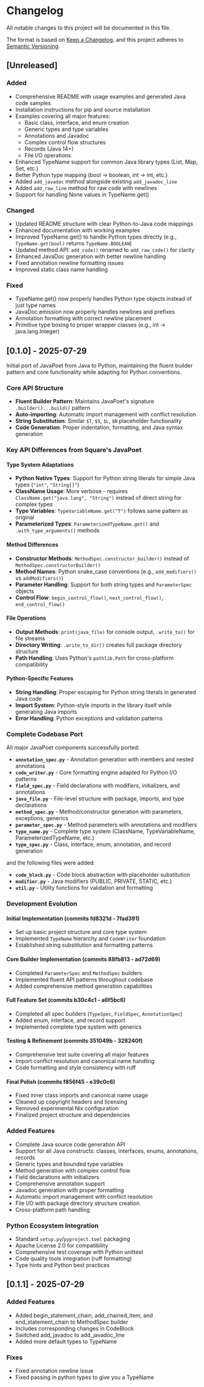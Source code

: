 # Changelog

All notable changes to this project will be documented in this file.

The format is based on [Keep a Changelog](https://keepachangelog.com/en/1.0.0/),
and this project adheres to [Semantic Versioning](https://semver.org/spec/v2.0.0.html).

## [Unreleased]

### Added
- Comprehensive README with usage examples and generated Java code samples
- Installation instructions for pip and source installation
- Examples covering all major features:
  - Basic class, interface, and enum creation
  - Generic types and type variables
  - Annotations and Javadoc
  - Complex control flow structures
  - Records (Java 14+)
  - File I/O operations
- Enhanced TypeName support for common Java library types (List, Map, Set, etc.)
- Better Python type mapping (bool -> boolean, int -> int, etc.)
- Added `add_javadoc` method alongside existing `add_javadoc_line`
- Added `add_raw_line` method for raw code with newlines
- Support for handling None values in TypeName.get()

### Changed
- Updated README structure with clear Python-to-Java code mappings
- Enhanced documentation with working examples
- Improved TypeName.get() to handle Python types directly (e.g., `TypeName.get(bool)` returns `TypeName.BOOLEAN`)
- Updated method API: `add_code()` renamed to `add_raw_code()` for clarity
- Enhanced JavaDoc generation with better newline handling
- Fixed annotation newline formatting issues
- Improved static class name handling

### Fixed
- TypeName.get() now properly handles Python type objects instead of just type names
- JavaDoc emission now properly handles newlines and prefixes
- Annotation formatting with correct newline placement
- Primitive type boxing to proper wrapper classes (e.g., int -> java.lang.Integer)

## [0.1.0] - 2025-07-29

Initial port of JavaPoet from Java to Python, maintaining the fluent builder pattern and core functionality while adapting for Python conventions.

### Core API Structure
- **Fluent Builder Pattern**: Maintains JavaPoet's signature `.builder()...build()` pattern
- **Auto-importing**: Automatic import management with conflict resolution
- **String Substitution**: Similar `$T`, `$S`, `$L`, `$N` placeholder functionality
- **Code Generation**: Proper indentation, formatting, and Java syntax generation

### Key API Differences from Square's JavaPoet

#### Type System Adaptations
- **Python Native Types**: Support for Python string literals for simple Java types (`"int"`, `"String[]"`)
- **ClassName Usage**: More verbose - requires `ClassName.get("java.lang", "String")` instead of direct string for complex types
- **Type Variables**: `TypeVariableName.get("T")` follows same pattern as original
- **Parameterized Types**: `ParameterizedTypeName.get()` and `.with_type_arguments()` methods

#### Method Differences
- **Constructor Methods**: `MethodSpec.constructor_builder()` instead of `MethodSpec.constructorBuilder()`
- **Method Names**: Python snake_case conventions (e.g., `add_modifiers()` vs `addModifiers()`)
- **Parameter Handling**: Support for both string types and `ParameterSpec` objects
- **Control Flow**: `begin_control_flow()`, `next_control_flow()`, `end_control_flow()`

#### File Operations
- **Output Methods**: `print(java_file)` for console output, `.write_to()` for file streams
- **Directory Writing**: `.write_to_dir()` creates full package directory structure
- **Path Handling**: Uses Python's `pathlib.Path` for cross-platform compatibility

#### Python-Specific Features
- **String Handling**: Proper escaping for Python string literals in generated Java code
- **Import System**: Python-style imports in the library itself while generating Java imports
- **Error Handling**: Python exceptions and validation patterns

### Complete Codebase Port

All major JavaPoet components successfully ported:

- **`annotation_spec.py`** - Annotation generation with members and nested annotations
- **`code_writer.py`** - Core formatting engine adapted for Python I/O patterns
- **`field_spec.py`** - Field declarations with modifiers, initializers, and annotations
- **`java_file.py`** - File-level structure with package, imports, and type declarations
- **`method_spec.py`** - Method/constructor generation with parameters, exceptions, generics
- **`parameter_spec.py`** - Method parameters with annotations and modifiers
- **`type_name.py`** - Complete type system (ClassName, TypeVariableName, ParameterizedTypeName, etc.)
- **`type_spec.py`** - Class, interface, enum, annotation, and record generation

and the following files were added:
- **`code_block.py`** - Code block abstraction with placeholder substitution  
- **`modifier.py`** - Java modifiers (PUBLIC, PRIVATE, STATIC, etc.)
- **`util.py`** - Utility functions for validation and formatting

### Development Evolution

#### Initial Implementation (commits fd8321d - 7fad391)
- Set up basic project structure and core type system
- Implemented `TypeName` hierarchy and `CodeWriter` foundation
- Established string substitution and formatting patterns

#### Core Builder Implementation (commits 88fb813 - ad72d69)  
- Completed `ParameterSpec` and `MethodSpec` builders
- Implemented fluent API patterns throughout codebase
- Added comprehensive method generation capabilities

#### Full Feature Set (commits b30c4c1 - a6f5bc6)
- Completed all spec builders (`TypeSpec`, `FieldSpec`, `AnnotationSpec`)
- Added enum, interface, and record support
- Implemented complete type system with generics

#### Testing & Refinement (commits 351049b - 328240f)
- Comprehensive test suite covering all major features
- Import conflict resolution and canonical name handling
- Code formatting and style consistency with ruff

#### Final Polish (commits f856f45 - e39c0c6)
- Fixed inner class imports and canonical name usage
- Cleaned up copyright headers and licensing
- Removed experimental Nix configuration
- Finalized project structure and dependencies

### Added Features
- Complete Java source code generation API
- Support for all Java constructs: classes, interfaces, enums, annotations, records
- Generic types and bounded type variables  
- Method generation with complex control flow
- Field declarations with initializers
- Comprehensive annotation support
- Javadoc generation with proper formatting
- Automatic import management with conflict resolution
- File I/O with package directory structure creation
- Cross-platform path handling

### Python Ecosystem Integration
- Standard `setup.py`/`pyproject.toml` packaging
- Apache License 2.0 for compatibility
- Comprehensive test coverage with Python unittest
- Code quality tools integration (ruff formatting)
- Type hints and Python best practices


## [0.1.1] - 2025-07-29

### Added Features
- Added begin_statement_chain, add_chained_item, and end_statement_chain to MethodSpec builder
- Includes corresponding changes in CodeBlock
- Switched add_javadoc to add_javadoc_line
- Added more default types to TypeName

### Fixes
- Fixed annotation newline issue
- Fixed passing in python types to give you a TypeName
